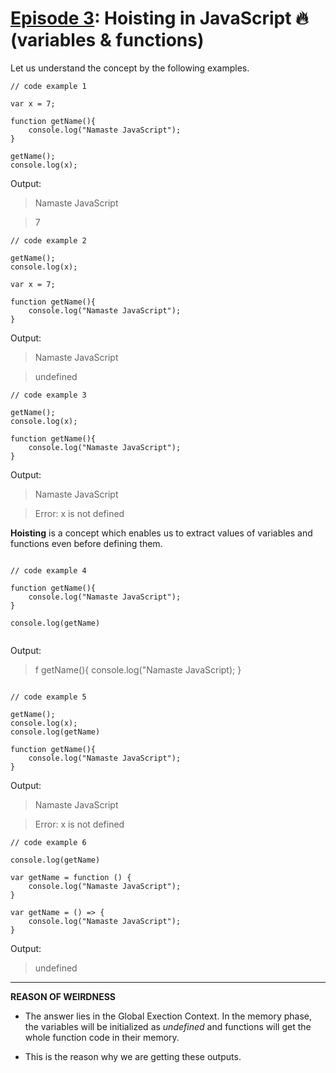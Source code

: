 # [Episode 3](https://www.youtube.com/watch?v=Fnlnw8uY6jo&list=PLlasXeu85E9cQ32gLCvAvr9vNaUccPVNP&index=4): Hoisting in JavaScript 🔥(variables & functions)

Let us understand the concept by the following examples.

```
// code example 1

var x = 7;

function getName(){
    console.log("Namaste JavaScript");
}

getName();
console.log(x);

```

Output:

>  Namaste JavaScript

>  7

```
// code example 2

getName();
console.log(x);

var x = 7;

function getName(){
    console.log("Namaste JavaScript");
}

```

 Output:
>  Namaste JavaScript

>  undefined

```
// code example 3

getName();
console.log(x);

function getName(){
    console.log("Namaste JavaScript");
}

```

Output:

>  Namaste JavaScript

>  Error: x is not defined

__Hoisting__ is a concept which enables us to extract values of variables and functions even before defining them.

```

// code example 4

function getName(){
    console.log("Namaste JavaScript");
}

console.log(getName)


```

Output:

> f getName(){
      console.log("Namaste JavaScript);
  }


```

// code example 5

getName();
console.log(x);
console.log(getName)

function getName(){
    console.log("Namaste JavaScript");
}

```

Output:
>  Namaste JavaScript

>  Error: x is not defined

```
// code example 6

console.log(getName)

var getName = function () {
    console.log("Namaste JavaScript");
}

var getName = () => {
    console.log("Namaste JavaScript");
}

```

Output:

>  undefined


---

__REASON OF WEIRDNESS__

* The answer lies in the Global Exection Context. In the memory phase, the variables will be initialized as *undefined* and functions will get the whole function code in their memory.

* This is the reason why we are getting these outputs.














